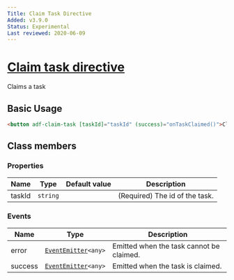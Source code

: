 ```yaml
---
Title: Claim Task Directive
Added: v3.9.0
Status: Experimental
Last reviewed: 2020-06-09
---
```


# [Claim task directive](../../../lib/process-services/src/lib/task-list/components/task-form/claim-task.directive.ts "Defined in claim-task.directive.ts")

Claims a task

## Basic Usage

```html
<button adf-claim-task [taskId]="taskId" (success)="onTaskClaimed()">Claim</button>
```

## Class members

### Properties

| Name   | Type     | Default value | Description                    |
| ------ | -------- | ------------- | ------------------------------ |
| taskId | `string` |               | (Required) The id of the task. |

### Events

| Name    | Type                                                              | Description                              |
| ------- | ----------------------------------------------------------------- | ---------------------------------------- |
| error   | [`EventEmitter`](https://angular.io/api/core/EventEmitter)`<any>` | Emitted when the task cannot be claimed. |
| success | [`EventEmitter`](https://angular.io/api/core/EventEmitter)`<any>` | Emitted when the task is claimed.        |
